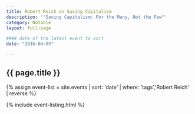 ```yaml
---
title: Robert Reich on Saving Capitalism
description: '"Saving Capitalism: For the Many, Not the Few"'
category: Notable
layout: full-page

#### date of the latest event to sort
date: "2016-04-05"

---
```

<section id="main-content">
<div class="grid-container large">
<section class="heading">
<h2 class="underline">{{ page.title }}</h2>
</section>

<div class="events-card-list fade-out-siblings">
{% assign event-list = site.events | sort: 'date' | where: 'tags','Robert Reich' | reverse %}

{% include event-listing.html %}
